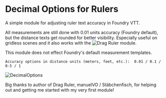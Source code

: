 # Decimal Options for Rulers
  A simple module for adjusting ruler text accuracy in Foundry VTT.
  
  All measurements are still done with 0.01 units accuracy (Foundry default), but the distance texts get rounded for better visibility. Especially useful on gridless scenes and it also works with the ![Drag Ruler](https://github.com/manuelVo/foundryvtt-drag-ruler) module.
  
  This module does not effect Foundry's default measurement templates.
  
    Accuracy options in distance units (meters, feet, etc.):  0.01 / 0.1 / 0-5 / 1
  
![DecimalOptions](https://user-images.githubusercontent.com/96351604/154564991-d162244a-ee0b-47c4-bf4f-2651f04d1bb0.png)

Big thanks to author of Drag Ruler, manuelVO / Stäbchenfisch, for helping out and getting me started with my very first module! 
